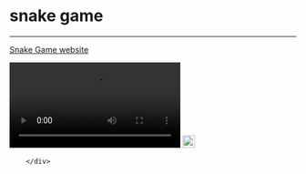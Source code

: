 # snake game
---
[Snake Game website](https://snake.on.fleek.co/)

<div>
            <video src= 'https://clipchamp.com/watch/Yc3rCQ1FxPD'></video>
                <img style="height:22px;" src="https://clipchamp.com/e.svg" alt="Made with Clipchamp" />
            
        </div>
